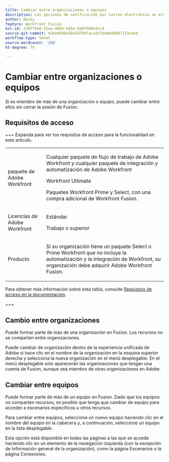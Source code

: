 ```yaml
---
title: Cambiar entre organizaciones o equipos
description: Las opciones de notificación por correo electrónico se establecen en el nivel de equipo.
author: Becky
feature: Workfront Fusion
exl-id: a70774e6-15ae-406b-b85e-640f9e0e3cc4
source-git-commit: 42be02d6a59a5d7b8faccdcfe40e8b967153c6eb
workflow-type: tm+mt
source-wordcount: '288'
ht-degree: 7%

---
```


# Cambiar entre organizaciones o equipos

Si es miembro de más de una organización o equipo, puede cambiar entre ellos sin cerrar la sesión de Fusion.

## Requisitos de acceso

+++ Expanda para ver los requisitos de acceso para la funcionalidad en este artículo.

<table style="table-layout:auto">
 <col> 
 <col> 
 <tbody> 
  <tr> 
   <td role="rowheader">paquete de Adobe Workfront</td> 
   <td> <p>Cualquier paquete de flujo de trabajo de Adobe Workfront y cualquier paquete de integración y automatización de Adobe Workfront</p><p>Workfront Ultimate</p><p>Paquetes Workfront Prime y Select, con una compra adicional de Workfront Fusion.</p> </td> 
  </tr> 
  <tr data-mc-conditions=""> 
   <td role="rowheader">Licencias de Adobe Workfront</td> 
   <td> <p>Estándar</p><p>Trabajo o superior</p> </td> 
  </tr> 
  <tr> 
   <td role="rowheader">Producto</td> 
   <td>
   <p>Si su organización tiene un paquete Select o Prime Workfront que no incluye la automatización y la integración de Workfront, su organización debe adquirir Adobe Workfront Fusion.</li></ul>
   </td> 
  </tr>
 </tbody> 
</table>

Para obtener más información sobre esta tabla, consulte [Requisitos de acceso en la documentación](/help/workfront-fusion/references/licenses-and-roles/access-level-requirements-in-documentation.md).

+++

## Cambio entre organizaciones

Puede formar parte de más de una organización en Fusion. Los recursos no se comparten entre organizaciones.

Puede cambiar de organización dentro de la experiencia unificada de Adobe si hace clic en el nombre de la organización en la esquina superior derecha y selecciona la nueva organización en el menú desplegable. En el menú desplegable solo aparecerán las organizaciones que tengan una cuenta de Fusion, aunque sea miembro de otras organizaciones en Adobe.

## Cambiar entre equipos

Puede formar parte de más de un equipo en Fusion. Dado que los equipos no comparten recursos, es posible que tenga que cambiar de equipo para acceder a escenarios específicos u otros recursos.

Para cambiar entre equipos, seleccione un nuevo equipo haciendo clic en el nombre del equipo en la cabecera y, a continuación, seleccione un equipo en la lista desplegable.

Esta opción está disponible en todas las páginas a las que se accede haciendo clic en un elemento de la navegación izquierda (con la excepción de Información general de la organización), como la página Escenarios o la página Conexiones.
